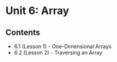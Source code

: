 # Unit 6: Array

## Contents
- 6.1 (Lesson 1) - One-Dimensional Arrays
- 6.2 (Lesson 2) - Traversing an Array
